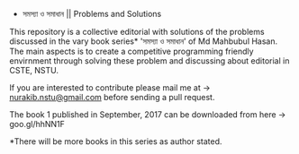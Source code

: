 - সমস্যা ও সমাধান || Problems and Solutions

This repository is a collective editorial with solutions of the problems discussed in the vary book series* 'সমস্যা ও সমাধান' of Md Mahbubul Hasan. The main aspects is to create a competitive programming friendly envirnment through solving these problem and discussing about editorial in CSTE, NSTU. 

If you are interested to contribute please mail me at -> nurakib.nstu@gmail.com before sending a pull request. 

The book 1 published in September, 2017 can be downloaded from here -> goo.gl/hhNN1F

*There will be more books in this series as author stated. 
